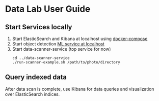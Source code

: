 # Data Lab User Guide

## Start Services locally
1. Start ElasticSearch and Kibana at localhost using [docker-compose](https://github.com/jveverka/guildelines-and-procedures/tree/master/docker/elastic-monitoring-stack)
2. Start object detection [ML service at localhost](../ml-services/od-yolov3-tf2)
3. Start data-scanner-service (top service for now)
   ```
   cd ../data-scanner-service
   ./run-scanner-example.sh /path/to/photo/directory
   ```  

## Query indexed data
After data scan is complete, use Kibana for data queries and 
visualization over ElasticSearch indices. 
